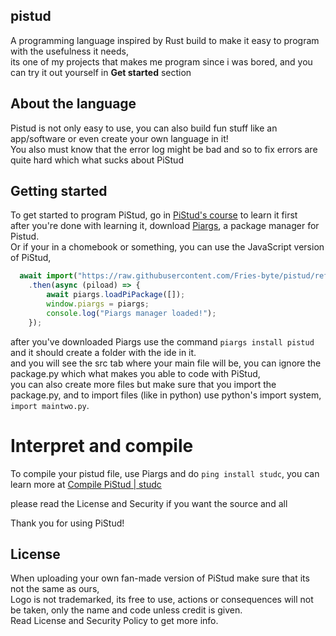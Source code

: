 ## pistud
A programming language inspired by Rust build to make it easy to program with the usefulness it needs, <br>
its one of my projects that makes me program since i was bored, and you can try it out yourself in **Get started** section

## About the language
Pistud is not only easy to use, you can also build fun stuff like an app/software or even create your own language in it! <br>
You also must know that the error log might be bad and so to fix errors are quite hard which what sucks about PiStud

## Getting started
To get started to program PiStud, go in [PiStud's course](https://fries-byte.github.io/pistud/course.html) to learn it first <br>
after you're done with learning it, download [Piargs](https://github.com/Fries-byte/pistud/raw/refs/heads/main/exe/piargs.exe), a package manager for Pistud. <br>
Or if your in a chomebook or something, you can use the JavaScript version of PiStud,
```js
  await import("https://raw.githubusercontent.com/Fries-byte/pistud/refs/heads/main/extra/js/psjavascript.js")
    .then(async (piload) => {
        await piargs.loadPiPackage([]);
        window.piargs = piargs; 
        console.log("Piargs manager loaded!");
    });
```
after you've downloaded Piargs use the command ```piargs install pistud``` and it should create a folder with the ide in it. <br>
and you will see the src tab where your main file will be, you can ignore the package.py which what makes you able to code with PiStud, <br>
you can also create more files but make sure that you import the package.py, and to import files (like in python) use python's import system, ```import maintwo.py```. <br>

# Interpret and compile
To compile your pistud file, use Piargs and do ```ping install studc```, you can learn more at [Compile PiStud | studc](https://github.com/Fries-byte/cp-sc) <br>

please read the License and Security if you want the source and all <br> 

Thank you for using PiStud! <br>

## License
When uploading your own fan-made version of PiStud make sure that its not the same as ours, <br>
Logo is not trademarked, its free to use, actions or consequences will not be taken, only the name and code unless credit is given. <br>
Read License and Security Policy to get more info. <br>
